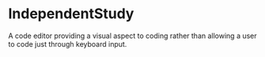 # IndependentStudy
A code editor providing a visual aspect to coding rather than allowing a user to code just through keyboard input.
